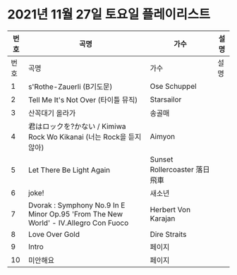 # 2021년 11월 27일 토요일 플레이리스트

| 번호 | 곡명 | 가수 | 설명 |
|------|------|------|------|
| 번호 | 곡명 | 가수 | 설명 |
| 1 | s'Rothe-Zauerli (B기도문) | Ose Schuppel |  |
| 2 | Tell Me It's Not Over (타이틀 뮤직) | Starsailor |  |
| 3 | 산꼭대기 올라가 | 송골매 |  |
| 4 | 君はロックを?かない / Kimiwa Rock Wo Kikanai (너는 Rock을 듣지 않아) | Aimyon |  |
| 5 | Let There Be Light Again | Sunset Rollercoaster 落日飛車 |  |
| 6 | joke! | 새소년 |  |
| 7 | Dvorak : Symphony No.9 In E Minor Op.95 'From The New World' - IV.Allegro Con Fuoco | Herbert Von Karajan |  |
| 8 | Love Over Gold | Dire Straits |  |
| 9 | Intro | 페이지 |  |
| 10 | 미안해요 | 페이지 |  |
